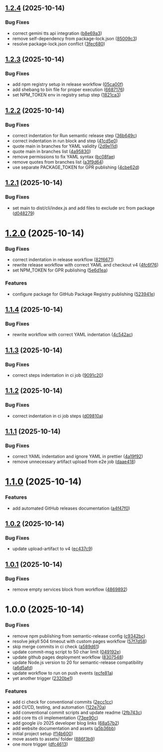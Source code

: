 ## [1.2.4](https://github.com/bniladridas/tts/compare/v1.2.3...v1.2.4) (2025-10-14)

### Bug Fixes

- correct gemini tts api integration ([b8e69a3](https://github.com/bniladridas/tts/commit/b8e69a341b22ed3eb682f96b3d31b814e0e1f9e1))
- remove self-dependency from package-lock.json ([85009c3](https://github.com/bniladridas/tts/commit/85009c360da18da71872aa481a8560712ffe6fbe))
- resolve package-lock.json conflict ([3fec680](https://github.com/bniladridas/tts/commit/3fec6806bbb089cd303c06e3c4e93e92919f979d))

## [1.2.3](https://github.com/bniladridas/tts/compare/v1.2.2...v1.2.3) (2025-10-14)

### Bug Fixes

- add npm registry setup in release workflow ([05ca00f](https://github.com/bniladridas/tts/commit/05ca00f4daa10a8b33955c3a39c9bc298cd40cf4))
- add shebang to bin file for proper execution ([6687176](https://github.com/bniladridas/tts/commit/6687176b7b8b6bcdcd01e30f5dde0d61bdaef970))
- set NPM_TOKEN env in registry setup step ([1821ca3](https://github.com/bniladridas/tts/commit/1821ca3501e350b02345f236ddecbe7c371ccdaa))

## [1.2.2](https://github.com/bniladridas/tts/compare/v1.2.1...v1.2.2) (2025-10-14)

### Bug Fixes

- correct indentation for Run semantic release step ([36b649c](https://github.com/bniladridas/tts/commit/36b649c9ac543f885604a4abfe79fbf1af4527a3))
- correct indentation in run block and step ([41cd5e0](https://github.com/bniladridas/tts/commit/41cd5e0b08750923244bffaff9cdc59e423c68bd))
- quote main in branches for YAML validity ([2d9e11d](https://github.com/bniladridas/tts/commit/2d9e11d5561e8b1009f9d8fa68ee08b959358820))
- quote main in branches list ([4a95830](https://github.com/bniladridas/tts/commit/4a95830ec5253be2bc4a14bf3ccb3d72ab84049f))
- remove permissions to fix YAML syntax ([bc08fae](https://github.com/bniladridas/tts/commit/bc08fae7997638fb671aedfa501108799ee92f4b))
- remove quotes from branches list ([a3f9d64](https://github.com/bniladridas/tts/commit/a3f9d640edcab8a53369f4cf272ed2b270da06ec))
- use separate PACKAGE_TOKEN for GPR publishing ([4cbe62d](https://github.com/bniladridas/tts/commit/4cbe62dad8147edf0cdc20433168ffb8531669c3))

## [1.2.1](https://github.com/bniladridas/tts/compare/v1.2.0...v1.2.1) (2025-10-14)

### Bug Fixes

- set main to dist/cli/index.js and add files to exclude src from package ([d048279](https://github.com/bniladridas/tts/commit/d0482797fa92e7131c40bb4d144976a65bfa9e0a))

# [1.2.0](https://github.com/bniladridas/tts/compare/v1.1.4...v1.2.0) (2025-10-14)

### Bug Fixes

- correct indentation in release workflow ([82f6671](https://github.com/bniladridas/tts/commit/82f6671216d26b6d11732bc7972b8af87350fd8c))
- rewrite release workflow with correct YAML and checkout v4 ([4fc6f76](https://github.com/bniladridas/tts/commit/4fc6f762a519b66c6efcb6d28a1ec1311f534771))
- set NPM_TOKEN for GPR publishing ([5e6d1ea](https://github.com/bniladridas/tts/commit/5e6d1eadc14185eeebbdbfc7ad784e4a62d172af))

### Features

- configure package for GitHub Package Registry publishing ([523941e](https://github.com/bniladridas/tts/commit/523941e232d3dfd6caa49a82858d506325fbde68))

## [1.1.4](https://github.com/bniladridas/tts/compare/v1.1.3...v1.1.4) (2025-10-14)

### Bug Fixes

- rewrite workflow with correct YAML indentation ([4c542ac](https://github.com/bniladridas/tts/commit/4c542ac61f6279bc3e8b3442bf549b04c4ccfcf6))

## [1.1.3](https://github.com/bniladridas/tts/compare/v1.1.2...v1.1.3) (2025-10-14)

### Bug Fixes

- correct steps indentation in ci job ([9091c20](https://github.com/bniladridas/tts/commit/9091c2071c88714d089c725c660825301f2e2dcc))

## [1.1.2](https://github.com/bniladridas/tts/compare/v1.1.1...v1.1.2) (2025-10-14)

### Bug Fixes

- correct indentation in ci job steps ([d09810a](https://github.com/bniladridas/tts/commit/d09810a870b67961d0d3f9dbea42dbef660a7522))

## [1.1.1](https://github.com/bniladridas/tts/compare/v1.1.0...v1.1.1) (2025-10-14)

### Bug Fixes

- correct YAML indentation and ignore YAML in prettier ([4a19f92](https://github.com/bniladridas/tts/commit/4a19f92bddecfe75e82d825802fef778e9f42fcf))
- remove unnecessary artifact upload from e2e job ([daae418](https://github.com/bniladridas/tts/commit/daae4182a251f62e3a43a82577a47d8461fac0d2))

# [1.1.0](https://github.com/bniladridas/tts/compare/v1.0.2...v1.1.0) (2025-10-14)

### Features

- add automated GitHub releases documentation ([a4f47f0](https://github.com/bniladridas/tts/commit/a4f47f0caccce2e4d2145143566c271af7d48f15))

## [1.0.2](https://github.com/bniladridas/tts/compare/v1.0.1...v1.0.2) (2025-10-14)

### Bug Fixes

- update upload-artifact to v4 ([ec437c9](https://github.com/bniladridas/tts/commit/ec437c992d7d71292647489a173fc231048abea2))

## [1.0.1](https://github.com/bniladridas/tts/compare/v1.0.0...v1.0.1) (2025-10-14)

### Bug Fixes

- remove empty services block from workflow ([4869892](https://github.com/bniladridas/tts/commit/4869892cbb62b234e590b60e609b16c9235f98ae))

# 1.0.0 (2025-10-14)

### Bug Fixes

- remove npm publishing from semantic-release config ([c9342bc](https://github.com/bniladridas/tts/commit/c9342bce1174114b666cc4ca875dc2767f71c526))
- resolve jekyll 504 timeout with custom pages workflow ([57f7d58](https://github.com/bniladridas/tts/commit/57f7d584fb40b0fea5262edb0322344593c15c81))
- skip merge commits in ci check ([a589d61](https://github.com/bniladridas/tts/commit/a589d619ccb71c20202f98463a9d497707e9ab23))
- update commit-msg script to 50 char limit ([049192e](https://github.com/bniladridas/tts/commit/049192e5bd949c8547037daf7d6a5535ffcfdae2))
- update github pages deployment workflow ([8307548](https://github.com/bniladridas/tts/commit/83075481dbe25f12a195d81e62c58d68e92aeeaf))
- update Node.js version to 20 for semantic-release compatibility ([a6d5afd](https://github.com/bniladridas/tts/commit/a6d5afd345242eed585f3d2cd3b498e445b200f2))
- update workflow to run on push events ([ecfe81a](https://github.com/bniladridas/tts/commit/ecfe81a34f2fbea4378a56acce2baebb2aaacb0a))
- yet another trigger ([2320be1](https://github.com/bniladridas/tts/commit/2320be14d1edee29b70d0d327996297975be10bb))

### Features

- add ci check for conventional commits ([2ecc1cc](https://github.com/bniladridas/tts/commit/2ecc1cc2f7d3d5ec6a5f013af5cce47c9564b86d))
- add CI/CD, testing, and automation ([122e70a](https://github.com/bniladridas/tts/commit/122e70aded4841722087d78a42ee9c91a6bb0c5b))
- add conventional commit scripts and update readme ([2fb743c](https://github.com/bniladridas/tts/commit/2fb743ceda95dd883633713525e93ff6f5efe841))
- add core tts cli implementation ([73ee90c](https://github.com/bniladridas/tts/commit/73ee90c451b1ebe01116cb69b6e807383e0febc0))
- add google i/o 2025 developer blog links ([68a57b2](https://github.com/bniladridas/tts/commit/68a57b286875a16cba150081913209c8341c444d))
- add website documentation and assets ([a5b36bb](https://github.com/bniladridas/tts/commit/a5b36bb307e18226798cb34e6ef38386adefd9ac))
- initial project setup ([f14b600](https://github.com/bniladridas/tts/commit/f14b6003a5e40a7f1ac7922ba78cc3ac69149769))
- move assets to assets/ folder ([886f3b9](https://github.com/bniladridas/tts/commit/886f3b98167aca071062cfbcbf4366d692b0e861))
- one more trigger ([dfc4613](https://github.com/bniladridas/tts/commit/dfc4613029f8c06a5a72b9d67b10ebec2432f85e))
